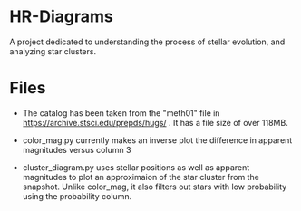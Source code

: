 # HR-Diagrams

A project dedicated to understanding the process of stellar evolution, and analyzing star clusters.

# Files

* The catalog has been taken from the "meth01" file in https://archive.stsci.edu/prepds/hugs/ . It has a file size of over 118MB.

* color_mag.py currently makes an inverse plot the difference in apparent magnitudes versus column 3

* cluster_diagram.py uses stellar positions as well as apparent magnitudes to plot an approximaion of the star cluster from the snapshot. Unlike color_mag, it also filters out stars with low probability using the probability column.